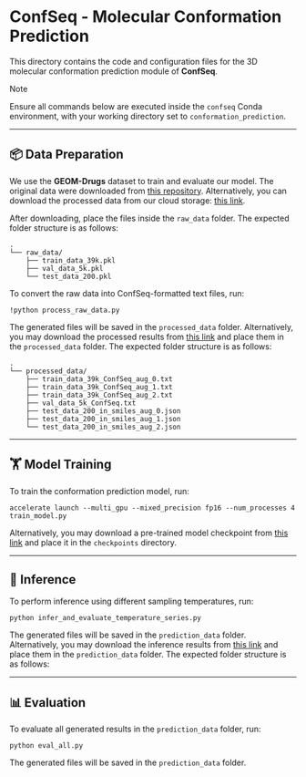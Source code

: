 # ConfSeq - Molecular Conformation Prediction 

This directory contains the code and configuration files for the 3D molecular conformation prediction module of **ConfSeq**.

> [!Note]
> Ensure all commands below are executed inside the `confseq` Conda environment, with your working directory set to `conformation_prediction`.

---
## 📦 Data Preparation

We use the **GEOM-Drugs** dataset to train and evaluate our model.  The original data were downloaded from [this repository](https://github.com/OdinZhang/SDEGen).  Alternatively, you can download the processed data from our cloud storage: [this link](mylink).

After downloading, place the files inside the `raw_data` folder. The expected folder structure is as follows:

```
.
└── raw_data/
    ├── train_data_39k.pkl
    ├── val_data_5k.pkl
    └── test_data_200.pkl
```

To convert the raw data into ConfSeq-formatted text files, run:

```
!python process_raw_data.py
```

The generated files will be saved in the `processed_data` folder.  Alternatively, you may download the processed results from [this link](mylink) and place them in the `processed_data` folder. The expected folder structure is as follows:
```
.
└── processed_data/
    ├── train_data_39k_ConfSeq_aug_0.txt
    ├── train_data_39k_ConfSeq_aug_1.txt
    ├── train_data_39k_ConfSeq_aug_2.txt
    ├── val_data_5k_ConfSeq.txt
    ├── test_data_200_in_smiles_aug_0.json
    ├── test_data_200_in_smiles_aug_1.json
    └── test_data_200_in_smiles_aug_2.json
```

---
## 🏋️ Model Training

To train the conformation prediction model, run:

```
accelerate launch --multi_gpu --mixed_precision fp16 --num_processes 4 train_model.py
```

Alternatively, you may download a pre-trained model checkpoint from [this link](mylink) and place it in the `checkpoints` directory.

---
## 🤖 Inference

To perform inference using different sampling temperatures, run:

```
python infer_and_evaluate_temperature_series.py
```

The generated files will be saved in the `prediction_data` folder. Alternatively, you may download the inference results from [this link](mylink) and place them in the `prediction_data` folder. The expected folder structure is as follows:

---

## 📊 Evaluation

To evaluate all generated results in the `prediction_data` folder, run:

```
python eval_all.py
```

The generated files will be saved in the `prediction_data` folder.

